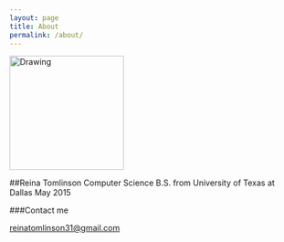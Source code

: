 ```yaml
---
layout: page
title: About
permalink: /about/
---
```


<img src="aremte_logo.jpg" alt="Drawing" style="width: 200px;"/>

##Reina Tomlinson
Computer Science B.S. from University of Texas at Dallas
May 2015

###Contact me

[reinatomlinson31@gmail.com](mailto:reinatomlinson31@gmail.com)
